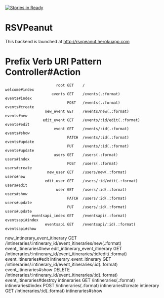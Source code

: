 [![Stories in Ready](https://badge.waffle.io/remember-me/rsvpeanut-api.png?label=ready&title=Ready)](https://waffle.io/remember-me/rsvpeanut-api)
# RSVPeanut
  This backend is launched at http://rsvpeanut.herokuapp.com

 #                          Prefix Verb   URI Pattern                                                       Controller#Action
                           root GET    /                                                                 welcome#index
                         events GET    /events(.:format)                                                 events#index
                                POST   /events(.:format)                                                 events#create
                      new_event GET    /events/new(.:format)                                             events#new
                     edit_event GET    /events/:id/edit(.:format)                                        events#edit
                          event GET    /events/:id(.:format)                                             events#show
                                PATCH  /events/:id(.:format)                                             events#update
                                PUT    /events/:id(.:format)                                             events#update
                          users GET    /users(.:format)                                                  users#index
                                POST   /users(.:format)                                                  users#create
                       new_user GET    /users/new(.:format)                                              users#new
                      edit_user GET    /users/:id/edit(.:format)                                         users#edit
                           user GET    /users/:id(.:format)                                              users#show
                                PATCH  /users/:id(.:format)                                              users#update
                                PUT    /users/:id(.:format)                                              users#update
                eventsapi_index GET    /eventsapi(.:format)                                              eventsapi#index
                      eventsapi GET    /eventsapi/:id(.:format)                                          eventsapi#show
 new_intinerary_event_itinerary GET    /intineraries/:intinerary_id/event_itineraries/new(.:format)      event_itineraries#new
edit_intinerary_event_itinerary GET    /intineraries/:intinerary_id/event_itineraries/:id/edit(.:format) event_itineraries#edit
     intinerary_event_itinerary GET    /intineraries/:intinerary_id/event_itineraries/:id(.:format)      event_itineraries#show
                                DELETE /intineraries/:intinerary_id/event_itineraries/:id(.:format)      event_itineraries#destroy
                   intineraries GET    /intineraries(.:format)                                           intineraries#index
                                POST   /intineraries(.:format)                                           intineraries#create
                     intinerary GET    /intineraries/:id(.:format)                                       intineraries#show